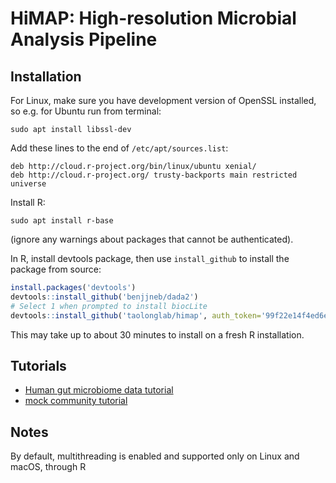 # HiMAP: High-resolution Microbial Analysis Pipeline

## Installation

For Linux, make sure you have development version of OpenSSL installed, so e.g. for Ubuntu run from terminal:
```
sudo apt install libssl-dev
```
Add these lines to the end of `/etc/apt/sources.list`:
```
deb http://cloud.r-project.org/bin/linux/ubuntu xenial/
deb http://cloud.r-project.org/ trusty-backports main restricted universe
```
Install R:
```
sudo apt install r-base
```
(ignore any warnings about packages that cannot be authenticated).


In R, install devtools package, then use `install_github` to install the package from source:

```R
install.packages('devtools')
devtools::install_github('benjjneb/dada2')
# Select 1 when prompted to install biocLite
devtools::install_github('taolonglab/himap', auth_token='99f22e14f4ed6ec6899bebe79dbf6fd7fbf9bac6')
```

This may take up to about 30 minutes to install on a fresh R installation.


## Tutorials

* [Human gut microbiome data tutorial](tutorial.ipynb)
* [mock community tutorial](tutorial_mock.ipynb)

## Notes

By default, multithreading is enabled and supported only on Linux and macOS, through R
